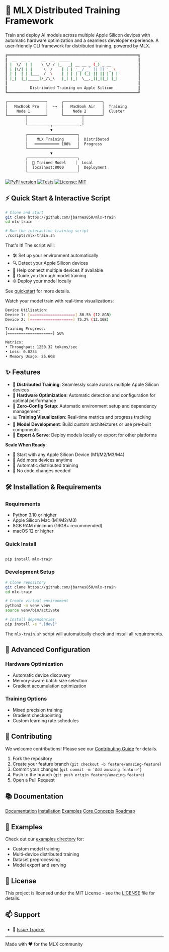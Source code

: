 # 🚀 MLX Distributed Training Framework

Train and deploy AI models across multiple Apple Silicon devices with automatic hardware optimization and a seamless developer experience. A user-friendly CLI framework for distributed training, powered by MLX.

```bash
╔══════════════════════════════════════════════════════════╗
║  __  __ _     __  __  _____           _                  ║
║ |  \/  | |    \ \/ / |_   _| __ __ _ (_) _ __            ║
║ | |\/| | |     \  /    | | | '__/ _` || || '_ \          ║
║ | |  | | |___  /  \    | | | | | (_| || || | | |         ║
║ |_|  |_|_____|/_/\_\   |_| |_|  \__,_||_||_| |_|         ║
║                                                          ║
║          Distributed Training on Apple Silicon           ║
╚══════════════════════════════════════════════════════════╝

┌─────────────────┐      ┌─────────────────┐
│   MacBook Pro   │  ←→  │   MacBook Air   │  Training
│    Node 1       │      │    Node 2       │  Cluster
└────────┬────────┘      └────────┬────────┘
         │                        │
         └──────────┬────────────-┘
                    ▼
         ┌──────────────────────┐
         │    MLX Training      │  Distributed
         │   ═══════════ 100%   │  Progress
         └──────────────────────┘
                    ▼
         ┌──────────────────────┐
         │  🚀 Trained Model    │  Local
         │  localhost:8000      │  Deployment
         └──────────────────────┘
```

[![PyPI version](https://badge.fury.io/py/mlx-train.svg)](https://badge.fury.io/py/mlx-train)
[![Tests](https://img.shields.io/badge/tests-passing-brightgreen.svg)](tests/)
[![License: MIT](https://img.shields.io/badge/License-MIT-yellow.svg)](https://opensource.org/licenses/MIT)

## ⚡️ Quick Start & Interactive Script

```bash
# Clone and start
git clone https://github.com/jbarnes850/mlx-train
cd mlx-train

# Run the interactive training script
./scripts/mlx-train.sh
```

That's it! The script will:

- 🛠️ Set up your environment automatically
- 🔍 Detect your Apple Silicon devices
- 🤝 Help connect multiple devices if available
- 🚀 Guide you through model training
- 🌐 Deploy your model locally

See [quickstart](docs/getting_started/quickstart.md) for more details.

Watch your model train with real-time visualizations:

```bash
Device Utilization:
Device 1: [====================] 80.5% (12.8GB)
Device 2: [===================] 75.2% (12.1GB)

Training Progress:
[====================] 50%

Metrics:
• Throughput: 1250.32 tokens/sec
• Loss: 0.0234
• Memory Usage: 25.6GB
```

## ✨ Features

- 🚄 **Distributed Training**: Seamlessly scale across multiple Apple Silicon devices
- 🔧 **Hardware Optimization**: Automatic detection and configuration for optimal performance
- 🎯 **Zero-Config Setup**: Automatic environment setup and dependency management
- 📊 **Training Visualization**: Real-time metrics and progress tracking
- 🧠 **Model Development**: Build custom architectures or use pre-built components
- 🔄 **Export & Serve**: Deploy models locally or export for other platforms

**Scale When Ready**:

- 🔄 Start with any Apple Silicon Device (M1/M2/M3/M4)
- 🔄 Add more devices anytime
- 🔄 Automatic distributed training
- 🔄 No code changes needed

## 🛠 Installation & Requirements

### Requirements

- Python 3.10 or higher
- Apple Silicon Mac (M1/M2/M3)
- 8GB RAM minimum (16GB+ recommended)
- macOS 12 or higher

### Quick Install

```bash

pip install mlx-train
```

### Development Setup

```bash
# Clone repository
git clone https://github.com/jbarnes850/mlx-train
cd mlx-train

# Create virtual environment
python3 -m venv venv
source venv/bin/activate

# Install dependencies
pip install -e ".[dev]"
```

The `mlx-train.sh` script will automatically check and install all requirements.

## 🔧 Advanced Configuration

### Hardware Optimization

- Automatic device discovery
- Memory-aware batch size selection
- Gradient accumulation optimization

### Training Options

- Mixed precision training
- Gradient checkpointing
- Custom learning rate schedules

## 🤝 Contributing

We welcome contributions! Please see our [Contributing Guide](CONTRIBUTING.md) for details.

1. Fork the repository
2. Create your feature branch (`git checkout -b feature/amazing-feature`)
3. Commit your changes (`git commit -m 'Add amazing feature'`)
4. Push to the branch (`git push origin feature/amazing-feature`)
5. Open a Pull Request

## 📚 Documentation

[Documentation](docs/README.md)
[Installation](docs/installation.md)
[Examples](docs/examples.md)
[Core Concepts](docs/core.md)
[Roadmap](docs/ROADMAP.md)

## 🔬 Examples

Check out our [examples directory](examples/) for:

- Custom model training
- Multi-device distributed training
- Dataset preprocessing
- Model export and serving

## 📄 License

This project is licensed under the MIT License - see the [LICENSE](LICENSE) file for details.

## 📫 Support

- 🐛 [Issue Tracker](https://github.com/jbarnes850/mlx-train/issues)

---
Made with ❤️ for the MLX community
